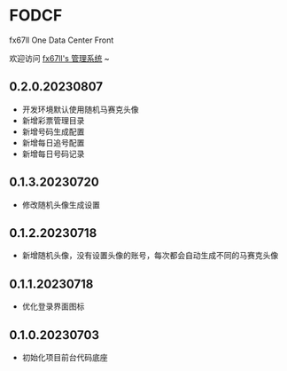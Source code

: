 # FODCF
fx67ll One Data Center Front

欢迎访问 [fx67ll's 管理系统](https://vip.fx67ll.com) ~

## 0.2.0.20230807  
* 开发环境默认使用随机马赛克头像  
* 新增彩票管理目录  
* 新增号码生成配置  
* 新增每日追号配置  
* 新增每日号码记录  

## 0.1.3.20230720  
* 修改随机头像生成设置  

## 0.1.2.20230718
* 新增随机头像，没有设置头像的账号，每次都会自动生成不同的马赛克头像

## 0.1.1.20230718
* 优化登录界面图标

## 0.1.0.20230703
* 初始化项目前台代码底座  